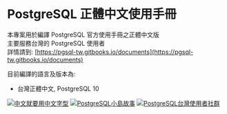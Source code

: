 # PostgreSQL 正體中文使用手冊

本專案用於編譯 PostgreSQL 官方使用手冊之正體中文版  
主要服務台灣的 PostgreSQL 使用者  
詳情請到: [https://pgsql-tw.gitbooks.io/documents](https://pgsql-tw.gitbooks.io/documents)

目前編譯的語言及版本為:

* 台灣正體中文, PostgreSQL 10

[![中文就要用中文字型](https://ycku.github.io/assets/gitbook-plugin-notocjk.svg)](https://plugins.gitbook.com/plugin/notocjk)
[![PostgreSQL小島故事](https://pgsql-tw.github.io/island/assets/pgsql-tw-island.svg)](https://pgsql-tw.github.io/island/)
[![PostgreSQL台灣使用者社群](https://pgsql-tw.github.io/island/assets/pgsql-tw.svg)](https://pgsql-tw.github.io)



